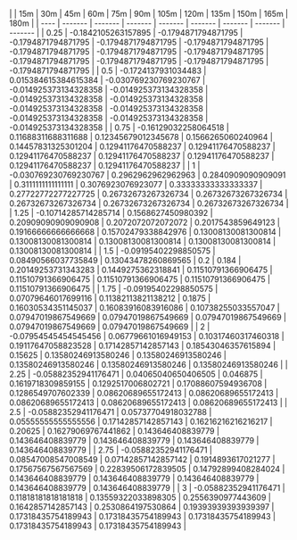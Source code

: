 | | 15m | 30m | 45m | 60m | 75m | 90m | 105m | 120m | 135m | 150m | 165m | 180m | 
| ---- | ------- | ------- | ------- | ------- | ------- | ------- | ------- | ------- |
| 0.25 | -0.1842105263157895 | -0.1794871794871795 | -0.1794871794871795 | -0.1794871794871795 | -0.1794871794871795 | -0.1794871794871795 | -0.1794871794871795 | -0.1794871794871795 | -0.1794871794871795 | -0.1794871794871795 | -0.1794871794871795 | -0.1794871794871795 | 
| 0.5 | -0.1724137931034483 | 0.015384615384615384 | -0.030769230769230767 | -0.014925373134328358 | -0.014925373134328358 | -0.014925373134328358 | -0.014925373134328358 | -0.014925373134328358 | -0.014925373134328358 | -0.014925373134328358 | -0.014925373134328358 | -0.014925373134328358 | 
| 0.75 | -0.16129032258064518 | 0.11688311688311688 | 0.12345679012345678 | 0.1566265060240964 | 0.14457831325301204 | 0.12941176470588237 | 0.12941176470588237 | 0.12941176470588237 | 0.12941176470588237 | 0.12941176470588237 | 0.12941176470588237 | 0.12941176470588237 | 
| 1 | -0.030769230769230767 | 0.2962962962962963 | 0.2840909090909091 | 0.3111111111111111 | 0.3076923076923077 | 0.33333333333333337 | 0.27722772277227725 | 0.26732673267326734 | 0.26732673267326734 | 0.26732673267326734 | 0.26732673267326734 | 0.26732673267326734 | 
| 1.25 | -0.10714285714285714 | 0.1568627450980392 | 0.20909090909090908 | 0.2072072072072072 | 0.2017543859649123 | 0.19166666666666668 | 0.15702479338842976 | 0.13008130081300814 | 0.13008130081300814 | 0.13008130081300814 | 0.13008130081300814 | 0.13008130081300814 | 
| 1.5 | -0.09195402298850575 | 0.08490566037735849 | 0.13043478260869565 | 0.2 | 0.184 | 0.20149253731343283 | 0.1449275362318841 | 0.11510791366906475 | 0.11510791366906475 | 0.11510791366906475 | 0.11510791366906475 | 0.11510791366906475 | 
| 1.75 | -0.09195402298850575 | 0.07079646017699116 | 0.11382113821138212 | 0.1875 | 0.16030534351145037 | 0.16083916083916086 | 0.10738255033557047 | 0.07947019867549669 | 0.07947019867549669 | 0.07947019867549669 | 0.07947019867549669 | 0.07947019867549669 | 
| 2 | -0.07954545454545456 | 0.06779661016949153 | 0.10317460317460318 | 0.19117647058823528 | 0.17142857142857143 | 0.18543046357615894 | 0.15625 | 0.13580246913580246 | 0.13580246913580246 | 0.13580246913580246 | 0.13580246913580246 | 0.13580246913580246 | 
| 2.25 | -0.05882352941176471 | 0.04065040650406505 | 0.046875 | 0.1619718309859155 | 0.1292517006802721 | 0.17088607594936708 | 0.1286549707602339 | 0.08620689655172413 | 0.08620689655172413 | 0.08620689655172413 | 0.08620689655172413 | 0.08620689655172413 | 
| 2.5 | -0.05882352941176471 | 0.05737704918032788 | 0.05555555555555556 | 0.17142857142857143 | 0.16216216216216217 | 0.20625 | 0.16279069767441862 | 0.143646408839779 | 0.143646408839779 | 0.143646408839779 | 0.143646408839779 | 0.143646408839779 | 
| 2.75 | -0.05882352941176471 | 0.08547008547008549 | 0.07142857142857142 | 0.1914893617021277 | 0.17567567567567569 | 0.22839506172839505 | 0.14792899408284024 | 0.143646408839779 | 0.143646408839779 | 0.143646408839779 | 0.143646408839779 | 0.143646408839779 | 
| 3 | -0.05882352941176471 | 0.11818181818181818 | 0.13559322033898305 | 0.2556390977443609 | 0.1642857142857143 | 0.2530864197530864 | 0.19393939393939397 | 0.17318435754189943 | 0.17318435754189943 | 0.17318435754189943 | 0.17318435754189943 | 0.17318435754189943 | 
